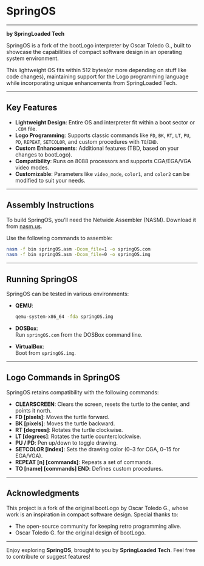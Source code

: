 # SpringOS
---
**by SpringLoaded Tech**

SpringOS is a fork of the bootLogo interpreter by Oscar Toledo G., built to showcase the capabilities of compact software design in an operating system environment.

This lightweight OS fits within 512 bytes(or more depending on stuff like code changes), maintaining support for the Logo programming language while incorporating unique enhancements from SpringLoaded Tech.

---

## Key Features

- **Lightweight Design**: Entire OS and interpreter fit within a boot sector or `.COM` file.
- **Logo Programming**: Supports classic commands like `FD`, `BK`, `RT`, `LT`, `PU`, `PD`, `REPEAT`, `SETCOLOR`, and custom procedures with `TO`/`END`.
- **Custom Enhancements**: Additional features (TBD, based on your changes to bootLogo).
- **Compatibility**: Runs on 8088 processors and supports CGA/EGA/VGA video modes.
- **Customizable**: Parameters like `video_mode`, `color1`, and `color2` can be modified to suit your needs.

---

## Assembly Instructions

To build SpringOS, you’ll need the Netwide Assembler (NASM). Download it from [nasm.us](http://www.nasm.us).

Use the following commands to assemble:

```bash
nasm -f bin springOS.asm -Dcom_file=1 -o springOS.com
nasm -f bin springOS.asm -Dcom_file=0 -o springOS.img
```

---

## Running SpringOS

SpringOS can be tested in various environments:

- **QEMU**:  
  ```bash
  qemu-system-x86_64 -fda springOS.img
  ```

- **DOSBox**:  
  Run `springOS.com` from the DOSBox command line.

- **VirtualBox**:  
  Boot from `springOS.img`.

---

## Logo Commands in SpringOS

SpringOS retains compatibility with the following commands:

- **CLEARSCREEN**: Clears the screen, resets the turtle to the center, and points it north.
- **FD [pixels]**: Moves the turtle forward.
- **BK [pixels]**: Moves the turtle backward.
- **RT [degrees]**: Rotates the turtle clockwise.
- **LT [degrees]**: Rotates the turtle counterclockwise.
- **PU / PD**: Pen up/down to toggle drawing.
- **SETCOLOR [index]**: Sets the drawing color (0–3 for CGA, 0–15 for EGA/VGA).
- **REPEAT [n] [commands]**: Repeats a set of commands.
- **TO [name] [commands] END**: Defines custom procedures.

---

## Acknowledgments

This project is a fork of the original bootLogo by Oscar Toledo G., whose work is an inspiration in compact software design. Special thanks to:

- The open-source community for keeping retro programming alive.
- Oscar Toledo G. for the original design of bootLogo.

---

Enjoy exploring **SpringOS**, brought to you by **SpringLoaded Tech**. Feel free to contribute or suggest features!
